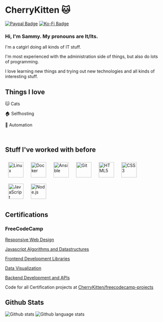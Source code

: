# CherryKitten 🐱
 
<a href="https://paypal.me/visneKedi" target="_blank" style="display: inline-block;"><img src="https://img.shields.io/badge/Donate-PayPal-blue.svg?style=flat-square&logo=paypal" alt="Paypal Badge"/></a>
<a href="https://ko-fi.com/cherrykitten" target="_blank" style="display: inline-block;"><img src="https://img.shields.io/badge/Donate-Ko--fi-F16061.svg?style=flat-square&logo=ko-fi" alt="Ko-Fi Badge"/></a>
            

### Hi, I'm Sammy. My pronouns are It/Its.
 
 
  
I'm a catgirl doing all kinds of IT stuff.

I'm most experienced with the administration side of things, but also do lots of programming.

I love learning new things and trying out new technologies and all kinds of interesting stuff.


## Things I love  
  


🐱 Cats

🏠 Selfhosting

🤖 Automation

  
  

<br/>  

## Stuff I've worked with before

<a href="https://www.linux.org/" target="_blank"><img style="margin: 10px" src="https://profilinator.rishav.dev/skills-assets/linux-original.svg" alt="Linux" height="50" /></a>
<a href="https://www.docker.com/" target="_blank"><img style="margin: 10px" src="https://profilinator.rishav.dev/skills-assets/docker-original-wordmark.svg" alt="Docker" height="50" /></a>
<a href="https://www.ansible.com/" target="_blank"><img style="margin: 10px" src="https://profilinator.rishav.dev/skills-assets/ansible.png" alt="Ansible" height="50" /></a>
<a href="https://github.com/" target="_blank"><img style="margin: 10px" src="https://profilinator.rishav.dev/skills-assets/git-scm-icon.svg" alt="Git" height="50" /></a>
<a href="https://en.wikipedia.org/wiki/HTML5" target="_blank"><img style="margin: 10px" src="https://profilinator.rishav.dev/skills-assets/html5-original-wordmark.svg" alt="HTML5" height="50" /></a>
<a href="https://www.w3schools.com/css/" target="_blank"><img style="margin: 10px" src="https://profilinator.rishav.dev/skills-assets/css3-original-wordmark.svg" alt="CSS3" height="50" /></a>
<a href="https://www.javascript.com/" target="_blank"><img style="margin: 10px" src="https://profilinator.rishav.dev/skills-assets/javascript-original.svg" alt="JavaScript" height="50" /></a>
<a href="https://nodejs.org/" target="_blank"><img style="margin: 10px" src="https://profilinator.rishav.dev/skills-assets/nodejs-original-wordmark.svg" alt="Node.js" height="50" /></a>
<br/>  

## Certifications

### FreeCodeCamp

<a href="https://www.freecodecamp.org/certification/CherryKitten/responsive-web-design">Responsive Web Design</a>

<a href="https://www.freecodecamp.org/certification/CherryKitten/javascript-algorithms-and-data-structures">Javascript Algorithms and Datastructures</a>

<a href="https://www.freecodecamp.org/certification/CherryKitten/front-end-development-libraries">Frontend Development Libraries</a>
  
<a href="https://www.freecodecamp.org/certification/CherryKitten/data-visualization">Data Visualization</a>

<a href="https://www.freecodecamp.org/certification/CherryKitten/back-end-development-and-apis">Backend Development and APIs</a>

Code for all Certification projects at <a href="https://github.com/CherryKitten/freecodecamp-projects">CherryKitten/freecodecamp-projects</a>


## Github Stats  
<img src="https://github-readme-stats.vercel.app/api?username=CherryKitten&show_icons=true&count_private=true&hide_border=true&theme=rose_pine" alt="Github stats" />
<img src="https://github-readme-stats.vercel.app/api/top-langs/?username=CherryKitten&hide_border=true&layout=compact&theme=rose_pine" alt="Github language stats"/>
